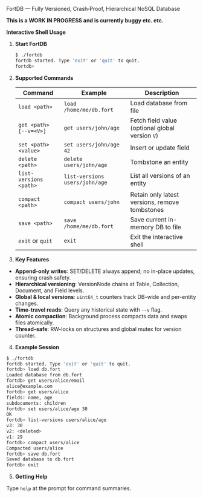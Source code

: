 FortDB — Fully Versioned, Crash‑Proof, Hierarchical NoSQL Database

**This is a WORK IN PROGRESS and is currently buggy etc. etc.**

**Interactive Shell Usage**

1. **Start FortDB**

   ```bash
   $ ./fortdb
   fortdb started. Type 'exit' or 'quit' to quit.
   fortdb>
   ```

2. **Supported Commands**

   | Command                     | Example                        | Description                                     |
   | --------------------------- | ------------------------------ | ----------------------------------------------- |
   | `load <path>`               | `load /home/me/db.fort`        | Load database from file                         |
   | `get <path> [--v=<V>]`      | `get users/john/age`           | Fetch field value (optional global version `V`) |
   | `set <path> <value>`        | `set users/john/age 42`        | Insert or update field                          |
   | `delete <path>`             | `delete users/john/age`        | Tombstone an entity                             |
   | `list-versions <path>`      | `list-versions users/john/age` | List all versions of an entity                  |
   | `compact <path>`            | `compact users/john`           | Retain only latest versions, remove tombstones  |
   | `save <path>`               | `save /home/me/db.fort`        | Save current in-memory DB to file               |
   | `exit` or `quit`            | `exit`                         | Exit the interactive shell                      |

3. **Key Features**

* **Append-only writes**: SET/DELETE always append; no in-place updates, ensuring crash safety.
* **Hierarchical versioning**: VersionNode chains at Table, Collection, Document, and Field levels.
* **Global & local versions**: `uint64_t` counters track DB-wide and per-entity changes.
* **Time-travel reads**: Query any historical state with `--v` flag.
* **Atomic compaction**: Background process compacts data and swaps files atomically.
* **Thread-safe**: RW-locks on structures and global mutex for version counter.

4. **Example Session**

```bash
$ ./fortdb
fortdb started. Type 'exit' or 'quit' to quit.
fortdb> load db.fort
Loaded database from db.fort
fortdb> get users/alice/email
alice@example.com
fortdb> get users/alice 
fields: name, age
subdocuments: children
fortdb> set users/alice/age 30
OK
fortdb> list-versions users/alice/age
v3: 30
v2: <deleted>
v1: 29
fortdb> compact users/alice
Compacted users/alice
fortdb> save db.fort
Saved database to db.fort
fortdb> exit
```

5. **Getting Help**

Type `help` at the prompt for command summaries.

